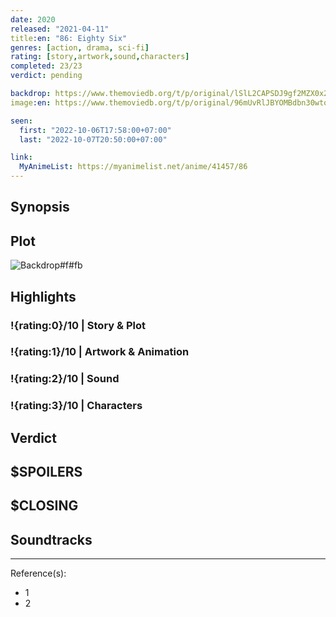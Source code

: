```yaml
---
date: 2020
released: "2021-04-11"
title:en: "86: Eighty Six"
genres: [action, drama, sci-fi]
rating: [story,artwork,sound,characters]
completed: 23/23
verdict: pending

backdrop: https://www.themoviedb.org/t/p/original/lSlL2CAPSDJ9gf2MZX0x2u2inKX.jpg
image:en: https://www.themoviedb.org/t/p/original/96mUvRlJBYOMBdbn30wtoh7QrpY.jpg

seen:
  first: "2022-10-06T17:58:00+07:00"
  last: "2022-10-07T20:50:00+07:00"

link:
  MyAnimeList: https://myanimelist.net/anime/41457/86
---
```



## Synopsis

## Plot

![Backdrop#f#fb](https://www.themoviedb.org/t/p/original/8N2sxXuztrFbOeHh01M9HuUWeNw.jpg "Source: TMDB")

## Highlights

### !{rating:0}/10 | Story & Plot

### !{rating:1}/10 | Artwork & Animation

### !{rating:2}/10 | Sound

### !{rating:3}/10 | Characters

## Verdict

## $SPOILERS

## $CLOSING

## Soundtracks

***
Reference(s):

- 1
- 2
